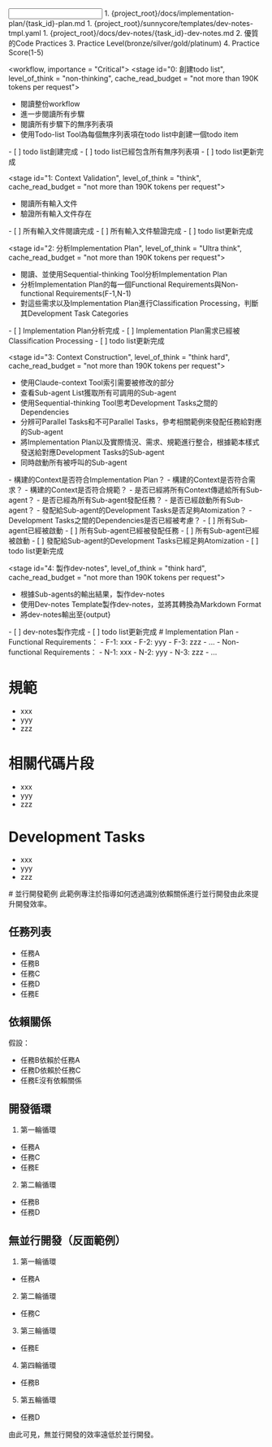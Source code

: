 <input>
  <context>
  1. {project_root}/docs/implementation-plan/{task_id}-plan.md
  </context>
  <templates>
  1. {project_root}/sunnycore/templates/dev-notes-tmpl.yaml
  </templates>
</input>

<output>
1. {project_root}/docs/dev-notes/{task_id}-dev-notes.md
2. 優質的Code Practices
3. Practice Level(bronze/silver/gold/platinum)
4. Practice Score(1-5)
</output>

<workflow, importance = "Critical">
  <stage id="0: 創建todo list", level_of_think = "non-thinking", cache_read_budget = "not more than 190K tokens per request">
  - 閱讀整份workflow
  - 進一步閱讀所有步驟
  - 閱讀所有步驟下的無序列表項
  - 使用Todo-list Tool為每個無序列表項在todo list中創建一個todo item

  <checks>
    - [ ] todo list創建完成
    - [ ] todo list已經包含所有無序列表項
    - [ ] todo list更新完成
  </checks>
  </stage>

  <stage id="1: Context Validation", level_of_think = "think", cache_read_budget = "not more than 190K tokens per request">
  - 閱讀所有輸入文件
  - 驗證所有輸入文件存在
  </stage>

  <checks>
    - [ ] 所有輸入文件閱讀完成
    - [ ] 所有輸入文件驗證完成
    - [ ] todo list更新完成
  </checks>
  </stage>

  <stage id="2: 分析Implementation Plan", level_of_think = "Ultra think", cache_read_budget = "not more than 190K tokens per request">
  - 閱讀、並使用Sequential-thinking Tool分析Implementation Plan
  - 分析Implementation Plan的每一個Functional Requirements與Non-functional Requirements(F-1,N-1)
  - 對這些需求以及Implementation Plan進行Classification Processing，判斷其Development Task Categories
  </stage>

  <checks>
    - [ ] Implementation Plan分析完成
    - [ ] Implementation Plan需求已經被Classification Processing
    - [ ] todo list更新完成
  </checks>
  </stage>

  <stage id="3: Context Construction", level_of_think = "think hard", cache_read_budget = "not more than 190K tokens per request">
  - 使用Claude-context Tool索引需要被修改的部分
  - 查看Sub-agent List獲取所有可調用的Sub-agent
  - 使用Sequential-thinking Tool思考Development Tasks之間的Dependencies
  - 分辨可Parallel Tasks和不可Parallel Tasks，參考相關範例來發配任務給對應的Sub-agent
  - 將Implementation Plan以及實際情況、需求、規範進行整合，根據範本樣式發送給對應Development Tasks的Sub-agent
  - 同時啟動所有被呼叫的Sub-agent

  <questions>
    - 構建的Context是否符合Implementation Plan？
    - 構建的Context是否符合需求？
    - 構建的Context是否符合規範？
    - 是否已經將所有Context傳遞給所有Sub-agent？
    - 是否已經為所有Sub-agent發配任務？
    - 是否已經啟動所有Sub-agent？
    - 發配給Sub-agent的Development Tasks是否足夠Atomization？
    - Development Tasks之間的Dependencies是否已經被考慮？
  </questions>
  
  <checks>
    - [ ] 所有Sub-agent已經被啟動
    - [ ] 所有Sub-agent已經被發配任務
    - [ ] 所有Sub-agent已經被啟動
    - [ ] 發配給Sub-agent的Development Tasks已經足夠Atomization
    - [ ] todo list更新完成
  </checks>
  </stage>

  <stage id="4: 製作dev-notes", level_of_think = "think hard", cache_read_budget = "not more than 190K tokens per request">
  - 根據Sub-agents的輸出結果，製作dev-notes
  - 使用Dev-notes Template製作dev-notes，並將其轉換為Markdown Format
  - 將dev-notes輸出至{output}
  </stage>

  <checks>
    - [ ] dev-notes製作完成
    - [ ] todo list更新完成
  </checks>
  </stage>
</workflow>

<examples>
# Implementation Plan
- Functional Requirements：
  - F-1: xxx
  - F-2: yyy
  - F-3: zzz
  - ...
- Non-functional Requirements：
  - N-1: xxx
  - N-2: yyy
  - N-3: zzz
  - ...

# 規範
- xxx
- yyy
- zzz

# 相關代碼片段
- xxx
- yyy
- zzz

# Development Tasks
- xxx
- yyy
- zzz
</examples>


<example>
# 並行開發範例
此範例專注於指導如何透過識別依賴關係進行並行開發由此來提升開發效率。

## 任務列表
- 任務A
- 任務B
- 任務C
- 任務D
- 任務E

## 依賴關係
假設：
- 任務B依賴於任務A
- 任務D依賴於任務C
- 任務E沒有依賴關係

## 開發循環
1. 第一輪循環
  - 任務A
  - 任務C
  - 任務E
2. 第二輪循環
  - 任務B
  - 任務D

## 無並行開發（反面範例）
1. 第一輪循環
  - 任務A
2. 第二輪循環
  - 任務C
3. 第三輪循環
  - 任務E
4. 第四輪循環
  - 任務B
5. 第五輪循環
  - 任務D

由此可見，無並行開發的效率遠低於並行開發。
</example>